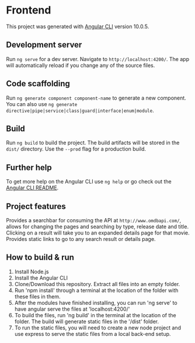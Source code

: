 # Frontend

This project was generated with [Angular CLI](https://github.com/angular/angular-cli) version 10.0.5.

## Development server

Run `ng serve` for a dev server. Navigate to `http://localhost:4200/`. The app will automatically reload if you change any of the source files.

## Code scaffolding

Run `ng generate component component-name` to generate a new component. You can also use `ng generate directive|pipe|service|class|guard|interface|enum|module`.

## Build

Run `ng build` to build the project. The build artifacts will be stored in the `dist/` directory. Use the `--prod` flag for a production build.

## Further help

To get more help on the Angular CLI use `ng help` or go check out the [Angular CLI README](https://github.com/angular/angular-cli/blob/master/README.md).

## Project features

Provides a searchbar for consuming the API at `http://www.omdbapi.com/`, allows for changing the pages and searching by type, release date and title.
Clicking on a result will take you to an expanded details page for that movie.
Provides static links to go to any search result or details page.

## How to build & run

1. Install Node.js
2. Install the Angular CLI
3. Clone/Download this repository. Extract all files into an empty folder.
4. Run 'npm install' through a terminal at the location of the folder with these files in them.
5. After the modules have finished installing, you can run 'ng serve' to have angular serve the files at 'localhost:4200/'
6. To build the files, run 'ng build' in the terminal at the location of the folder. The build will generate static files in the '/dist' folder.
7. To run the static files, you will need to create a new node project and use express to serve the static files from a local back-end setup.
